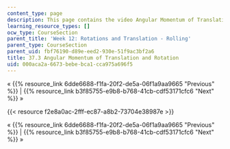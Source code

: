 ```yaml
---
content_type: page
description: This page contains the video Angular Momentum of Translation and Rotation.
learning_resource_types: []
ocw_type: CourseSection
parent_title: 'Week 12: Rotations and Translation - Rolling'
parent_type: CourseSection
parent_uid: fbf76190-d89e-eed2-930e-51f9ac3bf2a6
title: 37.3 Angular Momentum of Translation and Rotation
uid: 000aca2a-6673-bebe-bca1-cca975a696f5
---
```


« {{% resource_link 6dde6688-f1fa-20f2-de5a-06f1a9aa9665 "Previous" %}} | {{% resource_link b3f85755-e9b8-b768-41cb-cdf53171cfc6 "Next" %}} »

{{< resource f2e8a0ac-2fff-ec87-a8b2-73704e38987e >}}

« {{% resource_link 6dde6688-f1fa-20f2-de5a-06f1a9aa9665 "Previous" %}} | {{% resource_link b3f85755-e9b8-b768-41cb-cdf53171cfc6 "Next" %}} »